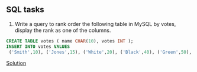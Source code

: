 ## SQL tasks

1. Write a query to rank order the following table in MySQL by votes, display the rank as one of the
columns.
```sql
CREATE TABLE votes ( name CHAR(10), votes INT );
INSERT INTO votes VALUES
 ('Smith',10), ('Jones',15), ('White',20), ('Black',40), ('Green',50), ('Brown',20);
 ```

[Solution](/sql/rank.sql)